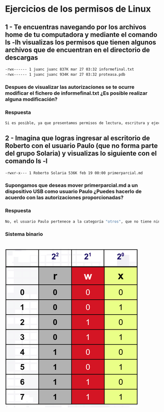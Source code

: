 
# Ejercicios de los permisos de Linux

## 1 - Te encuentras navegando por los archivos **home** de tu computadora y mediante el comando **ls -lh** visualizas los permisos que tienen algunos archivos que de encuentran en el directorio de descargas

 ```bash
-rwx------ 1 juanc juanc 837K mar 27 03:32 informefinal.txt
-rwx------ 1 juanc juanc 934K mar 27 03:32 proteasa.pdb
```

### Despues de visualizar las autorizaciones se te ocurre modificar el fichero de informefinal.txt ¿Es posible realizar alguna modificación?

### **Respuesta**

```bash
Si es posible, ya que presentamos permisos de lectura, escritura y ejecución como propietario, es por ello que podemos realizar modificaciones en los dos ficheros mostrados anteriormente.
```

## 2 - Imagina que logras ingresar al escritorio de Roberto con el usuario Paulo (que no forma parte del grupo Solaria) y visualizas lo siguiente con el comando ls -l 

 ```bash
-rwxr-x--- 1 Roberto Solaria 536K feb 19 00:00 primerparcial.md
```

### Supongamos que deseas mover primerparcial.md a un dispositivo USB como usuario Paulo ¿Puedes hacerlo de acuerdo con las autorizaciones proporcionadas?

### **Respuesta**

```bash
No, el usuario Paulo pertenece a la categoría "otros", que no tiene ningún permiso en el fichero indicado. Es por ello que no podrá mover el archivo propuesto.
```

### Sistema binario 
# ![imagen1](imagenes/sistemabinario.png "Sistema binario")






